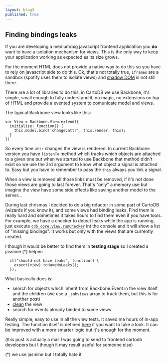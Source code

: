 ```yaml
---
layout: blog3
published: true
---
```


## Finding bindings leaks 

If you are developing a medium/big javascript frontend application you **do** want to have a isolation mechanism for views. This is the only way to keep your application working as expected as its size grows.

For the moment HTML does not provide a native way to do this so you have to rely on javascript side to do this. Ok, that's not totally true, ``iframes`` are a sandbox (spotify uses them to isolate views) and [shadow DOM](http://www.html5rocks.com/en/tutorials/webcomponents/shadowdom/) is not still there.

There are a lot of libraries to do this, in CartoDB we use Backbone, it's simple, small enough to fully understand it, no magic, no extensions on top of HTML and provide a evented system to comunicate model and views.

The typical Backbone view looks like this:

```
var View = Backbone.View.extend({
  initialize: function() {
  	this.model.bind('change:attr', this.render, this);
  }
})
```

So every time `attr` changes the view is rendered. In current Backbone version you have ``listenTo`` method which tracks which objects are attached to a given one but when we started to use Backbone that method didn't exist so we use the 3rd argument to know what object a signal is attached to. Easy but you have to remember to pass the ``this`` always you link a signal.

When a view is removed all those links must be removed, if it's not done those views are going to last forever. That's "only" a memory use but imagine the view have some side effects like saving another model to the server...

During last chrismas I decided to do a big refactor in some part of CartoDB (wizards if you know it), and some views had binding leaks. Find them is really hard and sometimes it takes hours to find them even if you have tools. For example, we have a checker to detect leaks while the app is running, just execute [``cdb.core.View.runChecker``](https://github.com/CartoDB/cartodb.js/blob/develop/src/core/view.js#L152) int the console and it will show a list of "missing bindings". It works but only with the views that are currently created.

I though it would be better to find them in **testing stage** so I created a jasmine (*) helper:

```
  it("should not have leaks", function() {
    expect(view).toHaveNoLeaks();
  });
```

What basically does is:

- search for objects which inherit from Backbone.Event in the view itself and the children (we use a ``_subviews`` array to track them, but this is for another post)
- [clean](https://github.com/CartoDB/cartodb.js/blob/develop/src/core/view.js#L45) the view
- search for events already binded to some views

Really simple, easy to use in all the view tests. It saved me hours of in-app testing. The function itself is defined [here](https://github.com/CartoDB/cartodb/blob/feature/CDB-1265/lib/assets/test/spec/SpecHelper.js#L188) if you want to take a look. It can be improved with a more smarter logic but it's enough for the moment.

(this post is actually a mail I was going to send to frontend cartodb developers but I though it may result useful for someone else)

(*) we use jasmine but I totally hate it